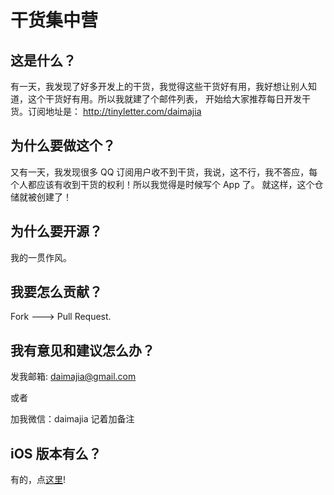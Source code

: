 # 干货集中营

## 这是什么？

有一天，我发现了好多开发上的干货，我觉得这些干货好有用，我好想让别人知道，这个干货好有用。所以我就建了个邮件列表，
开始给大家推荐每日开发干货。订阅地址是： http://tinyletter.com/daimajia

## 为什么要做这个？

又有一天，我发现很多 QQ 订阅用户收不到干货，我说，这不行，我不答应，每个人都应该有收到干货的权利！所以我觉得是时候写个 App 了。
就这样，这个仓储就被创建了！

## 为什么要开源？

我的一贯作风。

## 我要怎么贡献？

Fork ---> Pull Request.

## 我有意见和建议怎么办？

发我邮箱: daimajia@gmail.com

或者

加我微信：daimajia 记着加备注

## iOS 版本有么？

有的，点[这里](https://github.com/ganhuo/iOS-Ganhuo)!


